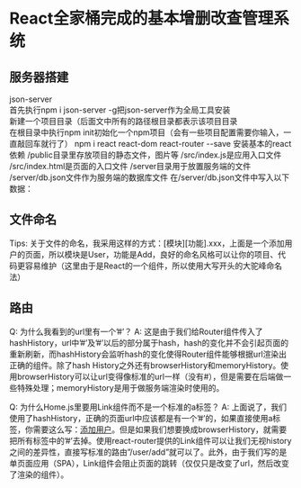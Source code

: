 # React全家桶完成的基本增删改查管理系统 

## 服务器搭建  
json-server  
首先执行npm i json-server -g把json-server作为全局工具安装   
新建一个项目目录（后面文中所有的路径根目录都表示该项目目录  
在根目录中执行npm init初始化一个npm项目（会有一些项目配置需要你输入，一直敲回车就行了）
npm i react react-dom react-router --save 安装基本的react依赖
/public目录里存放项目的静态文件，图片等
/src/index.js是应用入口文件
/src/index.html是页面的入口文件
/server目录用于放置服务端的文件
/server/db.json文件作为服务端的数据库文件
在/server/db.json文件中写入以下数据：

## 文件命名
Tips: 关于文件的命名，我采用这样的方式：[模块][功能].xxx，上面是一个添加用户的页面，所以模块是User，功能是Add，良好的命名风格可以让你的项目、代码更容易维护（这里由于是React的一个组件，所以使用大写开头的大驼峰命名法）



## 路由
Q: 为什么我看到的url里有一个’#’？ 
A: 这是由于我们给Router组件传入了hashHistory，url中’#’及’#’以后的部分属于hash，hash的变化并不会引起页面的重新刷新，而hashHistory会监听hash的变化使得Router组件能够根据url渲染出正确的组件。除了hash History之外还有browserHistory和memoryHistory。使用browserHistory可以让url变得像标准的url一样（没有#），但是需要在后端做一些特殊处理；memoryHistory是用于做服务端渲染时使用的。

Q: 为什么Home.js里要用Link组件而不是一个标准的a标签？ 
A: 上面说了，我们使用了hashHistory，正确的页面url中应该都是有一个’#’的，如果直接使用a标签，你需要这么写：<a href=”/#/user/add”>添加用户</a>。但是如果我们想要换成browserHistory，就需要把所有标签中的’#’去掉。使用react-router提供的Link组件可以让我们无视history之间的差异性，直接写标准的路由”/user/add”就可以了。此外，由于我们写的是单页面应用（SPA），Link组件会阻止页面的跳转（仅仅只是改变了url，然后改变了渲染的组件）。